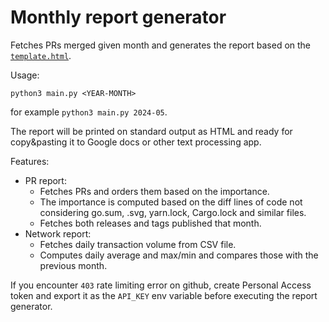 # Monthly report generator

Fetches PRs merged given month and generates the report based on the
[`template.html`](./template.html).

Usage:

```shell
python3 main.py <YEAR-MONTH>
```

for example `python3 main.py 2024-05`.

The report will be printed on standard output as HTML and ready for
copy&pasting it to Google docs or other text processing app.

Features:
- PR report:
  - Fetches PRs and orders them based on the importance.
  - The importance is computed based on the diff lines of code not considering
    go.sum, .svg, yarn.lock, Cargo.lock and similar files.
  - Fetches both releases and tags published that month.
- Network report:
  - Fetches daily transaction volume from CSV file.
  - Computes daily average and max/min and compares those with the previous month.

If you encounter `403` rate limiting error on github, create Personal Access
token and export it as the `API_KEY` env variable before executing the report
generator.